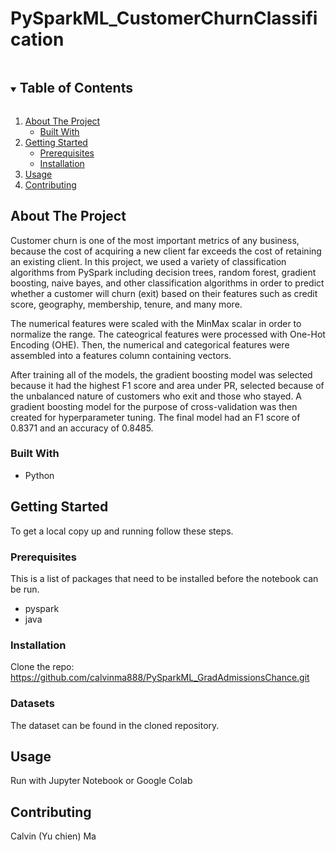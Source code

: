 # PySparkML_CustomerChurnClassification
 
<!-- TABLE OF CONTENTS -->
<details open="open">
  <summary><h2 style="display: inline-block">Table of Contents</h2></summary>
  <ol>
    <li>
      <a href="#about-the-project">About The Project</a>
      <ul>
        <li><a href="#built-with">Built With</a></li>
      </ul>
    </li>
    <li>
      <a href="#getting-started">Getting Started</a>
      <ul>
        <li><a href="#prerequisites">Prerequisites</a></li>
        <li><a href="#installation">Installation</a></li>
      </ul>
    </li>
    <li><a href="#usage">Usage</a></li>
    <li><a href="#contributing">Contributing</a></li>
  </ol>
</details>


<!-- ABOUT THE PROJECT -->
## About The Project

Customer churn is one of the most important metrics of any business, because the cost of acquiring a new client far exceeds the cost of retaining an existing client. In this project, we used a variety of classification algorithms from PySpark including decision trees, random forest, gradient boosting, naive bayes, and other classification algorithms in order to predict whether a customer will churn (exit) based on their features such as credit score, geography, membership, tenure, and many more. 

The numerical features were scaled with the MinMax scalar in order to normalize the range. The cateogrical features were processed with One-Hot Encoding (OHE). Then, the numerical and categorical features were assembled into a features column containing vectors.

After training all of the models, the gradient boosting model was selected because it had the highest F1 score and area under PR, selected because of the unbalanced nature of customers who exit and those who stayed. A gradient boosting model for the purpose of cross-validation was then created for hyperparameter tuning. The final model had an F1 score of 0.8371 and an accuracy of 0.8485.

### Built With

* []()Python


<!-- GETTING STARTED -->
## Getting Started

To get a local copy up and running follow these steps.

### Prerequisites

This is a list of packages that need to be installed before the notebook can be run.
* pyspark
* java


### Installation

Clone the repo: https://github.com/calvinma888/PySparkML_GradAdmissionsChance.git

### Datasets
The dataset can be found in the cloned repository.

<!-- USAGE EXAMPLES -->
## Usage

Run with Jupyter Notebook or Google Colab


<!-- CONTRIBUTING -->
## Contributing

Calvin (Yu chien) Ma

